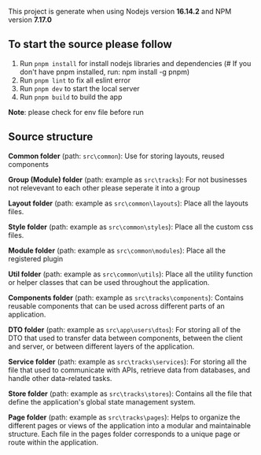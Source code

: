 This project is generate when using Nodejs version **16.14.2** and NPM version **7.17.0**

## To start the source please follow

1. Run `pnpm install` for install nodejs libraries and dependencies (# If you don't have pnpm installed, run: npm install -g pnpm)
2. Run `pnpm lint` to fix all eslint error
3. Run `pnpm dev` to start the local server
4. Run `pnpm build` to build the app

**Note**: please check for env file before run

## Source structure

**Common folder** (path: `src\common`): Use for storing layouts, reused components

**Group (Module) folder** (path: example as `src\tracks`): For not businesses not relevevant to each other please seperate it into a group

**Layout folder** (path: example as `src\common\layouts`): Place all the layouts files.

**Style folder** (path: example as `src\common\styles`): Place all the custom css files.

**Module folder** (path: example as `src\common\modules`): Place all the registered plugin

**Util folder** (path: example as `src\common\utils`): Place all the utility function or helper classes that can be used throughout the application.

**Components folder** (path: example as `src\tracks\components`): Contains reusable components that can be used across different parts of an application.

**DTO folder** (path: example as `src\app\users\dtos`): For storing all of the DTO that used to transfer data between components, between the client and server, or between different layers of the application.

**Service folder** (path: example as `src\tracks\services`): For storing all the file that used to communicate with APIs, retrieve data from databases, and handle other data-related tasks.

**Store folder** (path: example as `src\tracks\stores`): Contains all the file that define the application's global state management system.

**Page folder** (path: example as `src\tracks\pages`): Helps to organize the different pages or views of the application into a modular and maintainable structure. Each file in the pages folder corresponds to a unique page or route within the application.
